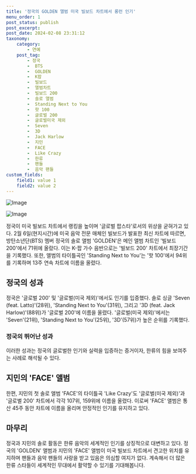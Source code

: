 ```yaml
---
title: '정국의 GOLDEN 앨범 미국 빌보드 차트에서 롱런 인기'
menu_order: 1
post_status: publish
post_excerpt: 
post_date: 2024-02-08 23:31:12
taxonomy:
    category:
        - 연예
    post_tag:
        - 정국
        -  BTS
        -  GOLDEN
        -  K팝
        -  빌보드
        -  앨범차트
        -  빌보드 200
        -  솔로 앨범
        -  Standing Next to You
        -  핫 100
        -  글로벌 200
        -  글로벌미국 제외
        -  Seven
        -  3D
        -  Jack Harlow
        -  지민
        -  FACE
        -  Like Crazy
        -  한류
        -  팬들
        -  음악 팬들
custom_fields:
    field1: value 1
    field2: value 2
---
```


![Image](https://ssl.pstatic.net/mimgnews/image/609/2024/02/07/202402070813000410_1_20240207081606220.jpg?type=w540)

![Image](https://mimgnews.pstatic.net/image/609/2024/02/07/202402070813000410_2_20240207081606223.jpg?type=w540)

정국이 미국 빌보드 차트에서 랭킹을 높이며 '글로벌 팝스타'로서의 위상을 굳혀가고 있다. 2월 6일(현지시간)에 미국 음악 전문 매체인 빌보드가 발표한 최신 차트에 따르면, 방탄소년단(BTS) 멤버 정국의 솔로 앨범 'GOLDEN'은 메인 앨범 차트인 '빌보드 200'에서 71위에 올랐다. 이는 K-팝 가수 음반으로는 '빌보드 200' 차트에서 최장기간을 기록했다. 또한, 앨범의 타이틀곡인 'Standing Next to You'는 '핫 100'에서 94위를 기록하며 13주 연속 차트에 이름을 올렸다.
## 정국의 성과
정국은 '글로벌 200' 및 '글로벌(미국 제외)'에서도 인기를 입증했다. 솔로 싱글 'Seven (feat. Latto)'(28위), 'Standing Next to You'(31위), 그리고 '3D (feat. Jack Harlow)'(88위)가 '글로벌 200'에 이름을 올렸다. '글로벌(미국 제외)'에서는 'Seven'(21위), 'Standing Next to You'(25위), '3D'(57위)가 높은 순위를 기록했다.
### 정국의 뛰어난 성과
이러한 성과는 정국의 글로벌한 인기와 실력을 입증하는 증거이자, 한류의 힘을 보여주는 사례로 해석될 수 있다.
## 지민의 'FACE' 앨범
한편, 지민의 첫 솔로 앨범 'FACE'의 타이틀곡 'Like Crazy'도 '글로벌(미국 제외)'과 '글로벌 200' 차트에서 각각 107위, 159위에 이름을 올렸다. 이로써 'FACE' 앨범은 통산 45주 동안 차트에 이름을 올리며 안정적인 인기를 유지하고 있다.
## 마무리
정국과 지민의 솔로 활동은 한류 음악의 세계적인 인기를 상징적으로 대변하고 있다. 정국의 'GOLDEN' 앨범과 지민의 'FACE' 앨범이 미국 빌보드 차트에서 견고한 위치를 유지하며 팬들과 음악 팬들의 사랑을 받고 있음은 의심할 여지가 없다. 계속해서 더 많은 한류 스타들이 세계적인 무대에서 활약할 수 있기를 기대해봅니다.

